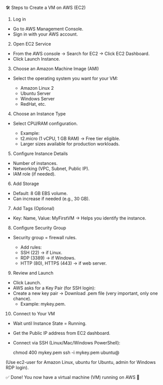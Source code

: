 🛠️ Steps to Create a VM on AWS (EC2)
1. Log in

  - Go to AWS Management Console.
  - Sign in with your AWS account.

2. Open EC2 Service

  - From the AWS console → Search for EC2 → Click EC2 Dashboard.
  - Click Launch Instance.

3. Choose an Amazon Machine Image (AMI)

  - Select the operating system you want for your VM:
  
    - Amazon Linux 2    
    - Ubuntu Server    
    - Windows Server    
    - RedHat, etc.

4. Choose an Instance Type

  - Select CPU/RAM configuration.
  
    - Example:  
    - t2.micro (1 vCPU, 1 GB RAM) → Free tier eligible.  
    - Larger sizes available for production workloads.

5. Configure Instance Details

  - Number of instances.  
  - Networking (VPC, Subnet, Public IP).  
  - IAM role (if needed).

6. Add Storage

  - Default: 8 GB EBS volume.  
  - Can increase if needed (e.g., 30 GB).

7. Add Tags (Optional)

  - Key: Name, Value: MyFirstVM → Helps you identify the instance.

8. Configure Security Group

  - Security group = firewall rules.
  
    - Add rules:  
    - SSH (22) → if Linux.  
    - RDP (3389) → if Windows.  
    - HTTP (80), HTTPS (443) → if web server.

9. Review and Launch

  - Click Launch.
  - AWS asks for a Key Pair (for SSH login):
  - Create a new key pair → Download .pem file (very important, only one chance).
    - Example: mykey.pem.

10. Connect to Your VM

  - Wait until Instance State = Running.  
  - Get the Public IP address from EC2 dashboard.  
  - Connect via SSH (Linux/Mac/Windows PowerShell):
  
      chmod 400 mykey.pem
      ssh -i mykey.pem ubuntu@<EC2-PUBLIC-IP>
  
  
  (Use ec2-user for Amazon Linux, ubuntu for Ubuntu, admin for Windows RDP login).

✅ Done! You now have a virtual machine (VM) running on AWS 🎉
